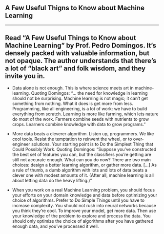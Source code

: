 ## A Few Useful Thigns to Know about Machine Learning

---
Read “A Few Useful Things to Know about Machine Learning” by Prof. Pedro Domingos. It’s densely packed with valuable information, but not opaque. The author understands that there’s a lot of “black art” and folk wisdom, and they invite you in.
---

- Data alone is not enough. This is where science meets art in machine-learning. Quoting Domingos: “… the need for knowledge in learning should not be surprising. Machine learning is not magic; it can’t get something from nothing. What it does is get more from less. Programming, like all engineering, is a lot of work: we have to build everything from scratch. Learning is more like farming, which lets nature do most of the work. Farmers combine seeds with nutrients to grow crops. Learners combine knowledge with data to grow programs.”
- More data beats a cleverer algorithm. Listen up, programmers. We like cool tools. Resist the temptation to reinvent the wheel, or to over-engineer solutions. Your starting point is to Do the Simplest Thing that Could Possibly Work. Quoting Domingos: “Suppose you’ve constructed the best set of features you can, but the classifiers you’re getting are still not accurate enough. What can you do now? There are two main choices: design a better learning algorithm, or gather more data. […] As a rule of thumb, a dumb algorithm with lots and lots of data beats a clever one with modest amounts of it. (After all, machine learning is all about letting data do the heavy lifting.)”

- When you work on a real Machine Learning problem, you should focus your efforts on your domain knowledge and data before optimizing your choice of algorithms. Prefer to Do Simple Things until you have to increase complexity. You should not rush into neural networks because you think they’re cool. To improve your model, get more data. Then use your knowledge of the problem to explore and process the data. You should only optimize the choice of algorithms after you have gathered enough data, and you’ve processed it well.